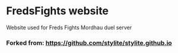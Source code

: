 # FredsFights website

Website used for Freds Fights Mordhau duel server


### Forked from: https://github.com/stylite/stylite.github.io

